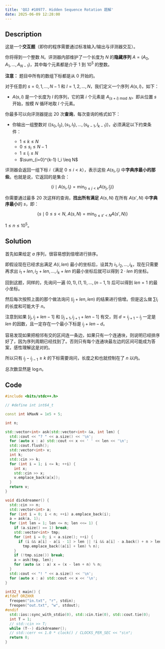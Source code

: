 ```yaml
---
title: 'QOJ #10977. Hidden Sequence Rotation 题解'
date: 2025-06-09 12:28:00
---
```


## Description

这是一个**交互题**（即你的程序需要通过标准输入/输出与评测器交互）。

你将得到一个整数 $N$。评测器内部维护了一个长度为 $N$ 的**隐藏序列** $A = (A_0, A_1, \dots, A_{N-1})$，其中每个元素都是介于 $1$ 到 $10^5$ 的整数。

**注意：** 题目中所有的数组下标都是从 0 开始的。

对于任意的 $s = 0, 1, \dots, N-1$ 和 $l = 1, 2, \dots, N$，我们定义一个序列 $A(s, l)$，如下：

* $A(s, l)$ 是一个长度为 $l$ 的序列，它的第 $i$ 个元素是 $A_{(s+i)\bmod N}$，即从位置 $s$ 开始，按模 $N$ 循环地取 $l$ 个元素。

你最多可以向评测器提出 20 次**查询**，每次查询的格式如下：

* 你输出一组整数对 $((s_0, l_0), (s_1, l_1), \dots, (s_{k-1}, l_{k-1}))$，必须满足以下约束条件：

  * $1 \leq k \leq N$
  * $0 \leq s_i \leq N - 1$
  * $1 \leq l_i \leq N$
  * $\sum_{i=0}^{k-1} l_i \leq N$

评测器会返回一组下标 $i$（满足 $0 \leq i < k$），表示这些 $A(s_i, l_i)$ 中**字典序最小的那些**。也就是说，它返回的是集合：

$$
\left\{i \mid A(s_i, l_i) = \min_{0 \leq j < k} A(s_j, l_j) \right\}
$$

你需要通过最多 20 次这样的查询，**找出所有满足** $A(s, N)$ 在所有 $A(s', N)$ 中**字典序最小**的 $s$，即：

$$
\left\{s \mid 0 \leq s < N,\ A(s, N) = \min_{0 \leq s' < N} A(s', N) \right\}
$$

$1\leq n\leq 10^5$。

## Solution

首先如果给定 $a$ 序列，很容易想到倍增进行排序。

即假设现在已经求出满足 $A(i,len)$ 最小的坐标后，设其为 $i_1,i_2,\ldots,i_k$，现在只需要再求出 $i_1+len,i_2+len,\ldots,i_k+len$ 的最小坐标后就可以得到 $2\cdot len$ 的坐标。

回到这题，同样的，先询问一遍 $(0,1),(1,1),\ldots,(n-1,1)$ 后可以得到 $len=1$ 的最小坐标。

然后每次按照上面的那个做法询问 $(i_j+len,len)$ 的结果进行倍增。但是这么做 $\sum l_i$ 的长度和可能大于 $n$。

注意到如果 $[i_j,i_j+len-1]$ 和 $[i_{j+1},i_{j+1}+len-1]$ 有交，则 $d=i_{j+1}-i_j$ 一定是 $len$ 的因数，且一定存在一个最小下标是 $i_j+len-d$。

容易发现如果把相邻有交的区间连一条边，如果只有一个连通块，则说明已经排序好了，因为序列周期已经找到了。否则只有每个连通块最左边的区间可能成为答案，感性理解这是对的。

所以只有 $i_j-i_{j-1}\geq k$ 的下标需要询问，长度之和也就控制在了 $n$ 以内。

总次数显然是 $\log n$。

## Code

```cpp
#include <bits/stdc++.h>

// #define int int64_t

const int kMaxN = 1e5 + 5;

int n;

std::vector<int> ask(std::vector<int> &a, int len) {
  std::cout << "? " << a.size() << '\n';
  for (auto x : a) std::cout << x << ' ' << len << '\n';
  std::cout.flush();
  std::vector<int> v;
  int k;
  std::cin >> k;
  for (int i = 1; i <= k; ++i) {
    int x;
    std::cin >> x;
    v.emplace_back(a[x]);
  }
  return v;
}

void dickdreamer() {
  std::cin >> n;
  std::vector<int> a;
  for (int i = 0; i < n; ++i) a.emplace_back(i);
  a = ask(a, 1);
  for (int len = 1; len <= n; len <<= 1) {
    if (a.size() == 1) break;
    std::vector<int> tmp;
    for (int i = 0; i < a.size(); ++i) {
      if (i && a[i] - a[i - 1] > len || !i && a[i] - a.back() + n > len)
        tmp.emplace_back((a[i] + len) % n);
    }
    if (!tmp.size()) break;
    a = ask(tmp, len);
    for (auto &x : a) x = (x - len + n) % n;
  }
  std::cout << "! " << a.size() << '\n';
  for (auto x : a) std::cout << x << '\n';
}

int32_t main() {
#ifdef ORZXKR
  freopen("in.txt", "r", stdin);
  freopen("out.txt", "w", stdout);
#endif
  std::ios::sync_with_stdio(0), std::cin.tie(0), std::cout.tie(0);
  int T = 1;
  // std::cin >> T;
  while (T--) dickdreamer();
  // std::cerr << 1.0 * clock() / CLOCKS_PER_SEC << "s\n";
  return 0;
}
```